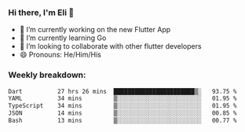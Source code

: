 ### Hi there, I'm Eli 👋
- 🔭 I’m currently working on the new Flutter App
- 🌱 I’m currently learning Go
- 🦄 I’m looking to collaborate with other flutter developers
- 😄 Pronouns: He/Him/His

### Weekly breakdown:
<!--START_SECTION:waka-->

```txt
Dart          27 hrs 26 mins  ███████████████████████▒░   93.75 %
YAML          34 mins         ▒░░░░░░░░░░░░░░░░░░░░░░░░   01.95 %
TypeScript    34 mins         ▒░░░░░░░░░░░░░░░░░░░░░░░░   01.95 %
JSON          14 mins         ▒░░░░░░░░░░░░░░░░░░░░░░░░   00.85 %
Bash          13 mins         ▒░░░░░░░░░░░░░░░░░░░░░░░░   00.77 %
```

<!--END_SECTION:waka-->
